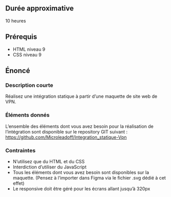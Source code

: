 ## Durée approximative

10 heures

## Prérequis

- HTML niveau 9
- CSS niveau 9

## Énoncé

### Description courte

Réalisez une intégration statique à partir d’une maquette de site web de VPN.

### Éléments donnés

L’ensemble des éléments dont vous avez besoin pour la réalisation de l’intégration sont disponible sur le repository GIT suivant : https://github.com/Microleadoff/Integration_statique-Vpn

### Contraintes

- N’utilisez que du HTML et du CSS
- Interdiction d’utiliser du JavaScript
- Tous les éléments dont vous avez besoin sont disponibles sur la maquette. (Pensez à l’importer dans Figma via le fichier .svg dédié à cet effet)
- Le responsive doit être géré pour les écrans allant jusqu’à 320px
